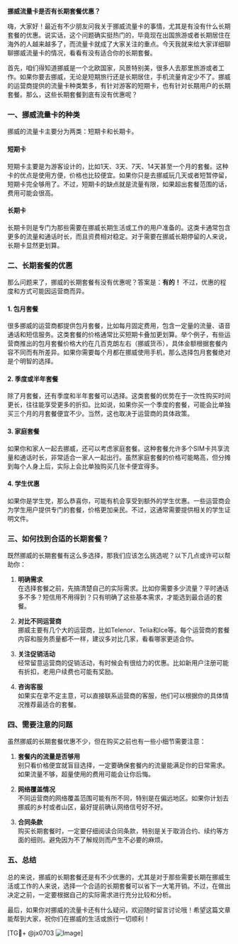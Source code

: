 **挪威流量卡是否有长期套餐优惠？**

嗨，大家好！最近有不少朋友问我关于挪威流量卡的事情，尤其是有没有什么长期套餐的优惠。说实话，这个问题确实挺热门的，毕竟现在出国旅游或者长期居住在海外的人越来越多了，而流量卡就成了大家关注的重点。今天我就来给大家详细聊聊挪威流量卡的情况，看看有没有适合你的长期套餐。

首先，咱们得知道挪威是一个北欧国家，风景特别美，很多人去那里旅游或者工作。如果你要去挪威，无论是短期旅行还是长期居住，手机流量肯定少不了。挪威的运营商提供的流量卡种类繁多，有针对游客的短期卡，也有针对长期用户的长期套餐。那么，这些长期套餐到底有没有优惠呢？

### 一、挪威流量卡的种类

挪威的流量卡主要分为两类：短期卡和长期卡。

#### 短期卡
短期卡主要是为游客设计的，比如1天、3天、7天、14天甚至一个月的套餐。这种卡的优点是使用方便，价格也比较便宜。如果你只是去挪威玩几天或者短暂停留，短期卡完全够用了。不过，短期卡的缺点就是流量有限，如果超出套餐范围的话，费用可能会很高。

#### 长期卡
长期卡则是专门为那些需要在挪威长期生活或工作的用户准备的。这类卡通常包含更多的流量和通话时长，而且资费相对稳定。对于需要在挪威长期停留的人来说，长期卡显然更划算。

### 二、长期套餐的优惠

那么问题来了，挪威的长期套餐有没有优惠呢？答案是：**有的！** 不过，优惠的程度和方式可能因运营商而异。

#### 1. 包月套餐
很多挪威的运营商都提供包月套餐，比如每月固定费用，包含一定量的流量、语音通话和短信服务。这类套餐的价格通常比买短期卡叠加更划算。举个例子，有些运营商推出的包月套餐价格大约在几百克朗左右（挪威货币），具体金额根据套餐内容不同而有所差异。如果你需要每个月都在挪威使用手机，那么选择包月套餐绝对是个明智的选择。

#### 2. 季度或半年套餐
除了月套餐，还有季度和半年套餐可以选择。这类套餐的优势在于一次性购买时间更长，往往能享受更多的折扣。比如说，如果你买一个季度的套餐，可能会比单独买三个月的月套餐便宜不少。当然，这也取决于运营商的具体政策。

#### 3. 家庭套餐
如果你和家人一起去挪威，还可以考虑家庭套餐。这种套餐允许多个SIM卡共享流量和通话时长，非常适合一家人一起出行。虽然家庭套餐的价格可能略高，但分摊到每个人身上后，实际上会比单独购买几张卡便宜得多。

#### 4. 学生优惠
如果你是学生党，那么恭喜你，可能有机会享受到额外的学生优惠。一些运营商会为学生用户提供专门的套餐，价格更加亲民。不过，这通常需要提供相关的学生证明文件。

### 三、如何找到合适的长期套餐？

既然挪威的长期套餐有这么多选择，那我们应该怎么挑选呢？以下几点或许可以帮助你：

1. **明确需求**  
   在选择套餐之前，先搞清楚自己的实际需求。比如你需要多少流量？平时通话多不多？短信用不用得到？只有明确了这些基本需求，才能选到最合适的套餐。

2. **对比不同运营商**  
   挪威主要有几个大的运营商，比如Telenor、Telia和Ice等。每个运营商的套餐内容和服务质量都不一样，建议多对比几家，看看哪家更适合你。

3. **关注促销活动**  
   经常留意运营商的促销活动，有时候会有很给力的优惠。比如新用户注册可能有折扣，老用户续费也可能有奖励。

4. **咨询客服**  
   如果实在拿不定主意，可以直接联系运营商的客服，他们可以根据你的具体情况推荐最适合的套餐。

### 四、需要注意的问题

虽然挪威的长期套餐优惠不少，但在购买之前也有一些小细节需要注意：

1. **套餐内的流量是否够用**  
   别只看价格便宜就盲目选择，一定要确保套餐内的流量能满足你的日常需求。如果流量不够，超量使用的费用可能会让你后悔。

2. **网络覆盖情况**  
   不同运营商的网络覆盖范围可能有所不同，特别是在偏远地区。如果你计划去挪威的乡村或者山区，最好提前确认网络信号好不好。

3. **合同条款**  
   购买长期套餐时，一定要仔细阅读合同条款，特别是关于取消合约、续约等方面的细则。避免因为不了解规则而产生不必要的麻烦。

### 五、总结

总的来说，挪威的长期套餐还是有不少优惠的，尤其是对于那些需要长期在挪威生活或工作的人来说，选择一个合适的长期套餐可以省下一大笔开销。不过，在做出决定之前，一定要根据自己的实际需求进行充分比较和分析。

最后，如果你对挪威的流量卡还有什么疑问，欢迎随时留言讨论哦！希望这篇文章能帮到大家，祝你们在挪威的生活或旅行一切顺利！

[TG💪+ @jx0703 ![Image](https://github.com/user-attachments/assets/dbca1d08-cadb-493c-b0ec-ad6f7a83f270)]